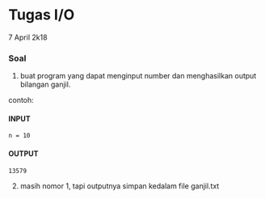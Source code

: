 # Tugas I/O
7 April 2k18

### Soal
1. buat program yang dapat menginput
number dan menghasilkan output
bilangan ganjil.

contoh:
#### INPUT
``n = 10``

#### OUTPUT
``13579``

2. masih nomor 1, tapi outputnya
simpan kedalam file ganjil.txt
